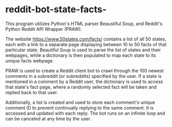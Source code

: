 # reddit-bot-state-facts-

This program utilizes Python's HTML parser Beaustiful Soup, and Reddit's Python Reddit API Wrapper (PRAW).

The website https://www.50states.com/facts/ contains a list of all 50 states, each with a link to a separate page displaying between 10 to 50 facts of that particular state. Beautiful Soup is used to parse the list of states and their webpages, while a dictionary is then populated to map each state to its unique facts webpage. 

PRAW is used to create a Reddit client bot to crawl through the 100 newest comments in a subreddit (or subreddits) specified by the user. If a state is mentioned in a comment by a Reddit user, the dictionary is used to access that state's fact page, where a randomly selected fact will be taken and replied back to that user. 

Additionally, a list is created and used to store each comment's unique comment ID to prevent continually replying to the same comment. It is accessed and updated with each reply. The bot runs on an infinite loop and can be canceled at any time by the user.
